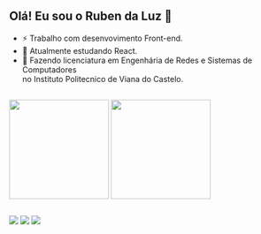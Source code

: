 ## Olá! Eu sou o Ruben da Luz  👋

- ⚡ Trabalho com desenvovimento Front-end.
- 🔭 Atualmente estudando React.
- 🌱 Fazendo licenciatura em Engenhária de Redes e Sistemas de Computadores <br/>
no Instituto Politecnico de Viana do Castelo.

##
<div style="display: flexbox;">
    <img align="center" height="180em" src="https://github-readme-stats.vercel.app/api?username=rubendaluz&show_icons=true&theme=github_dark">
    <img align="center" height="180em" src="https://github-readme-stats.vercel.app/api/top-langs/username=rubendaluz&layout=compact&theme=github_dark&theme=github_dark">
</div>


##
<div>
    <a href="" target="_blank"><img src="https://img.shields.io/badge/Gmail-D14836?style=for-the-badge&logo=gmail&logoColor=white" target="_blank"></a>
    <a href="" target="_blank"><img src="https://img.shields.io/badge/Discord-7289DA?style=for-the-badge&logo=discord&logoColor=white" target="_blank"></a>
    <a href="" target="_blank"><img src="https://img.shields.io/badge/LinkedIn-0077B5?style=for-the-badge&logo=linkedin&logoColor=white" target="_blank"></a>
</div>
